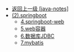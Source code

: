- [返回上一级 [java-notes]](java-notes/)
- [(2).springboot](java-notes/(2).springboot/)
  - [4.springboot-web](java-notes/(2).springboot/4.springboot-web.md)
  - [5.web容器](java-notes/(2).springboot/5.web容器.md)
  - [6.数据库JDBC](java-notes/(2).springboot/6.数据库JDBC.md)
  - [7.mybatis](java-notes/(2).springboot/7.mybatis.md)
